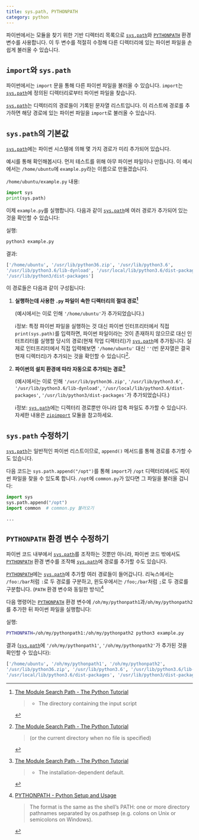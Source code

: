 ```yaml
---
title: sys.path, PYTHONPATH
category: python
---
```


파이썬에서는 모듈을 찾기 위한 기반 디렉터리 목록으로 [`sys.path`]와 [`PYTHONPATH`] 환경 변수를 사용합니다. 이 두 변수를 적절히 수정해 다른 디렉터리에 있는 파이썬 파일을 손쉽게 불러올 수 있습니다.

[`sys.path`]: https://docs.python.org/3/library/sys.html#sys.path

[`PYTHONPATH`]: https://docs.python.org/3/using/cmdline.html#envvar-PYTHONPATH

## `import`와 `sys.path`

파이썬에서는 `import` 문을 통해 다른 파이썬 파일을 불러올 수 있습니다. `import`는 [`sys.path`]에 정의된 디렉터리로부터 파이썬 파일을 찾습니다.

[`sys.path`]는 디렉터리의 경로들이 기록된 문자열 리스트입니다. 이 리스트에 경로를 추가하면 해당 경로에 있는 파이썬 파일을 `import`로 불러올 수 있습니다.

## `sys.path`의 기본값

[`sys.path`]에는 파이썬 시스템에 의해 몇 가지 경로가 미리 추가되어 있습니다.

예시를 통해 확인해봅시다. 먼저 테스트를 위해 아무 파이썬 파일이나 만듭니다. 이 예시에서는 `/home/ubuntu`에 `example.py`라는 이름으로 만들겠습니다.

`/home/ubuntu/example.py` 내용:

```py
import sys
print(sys.path)
```

이제 `example.py`를 실행합니다. 다음과 같이 [`sys.path`]에 여러 경로가 추가되어 있는 것을 확인할 수 있습니다:

실행:

```sh
python3 example.py
```

결과:

```py
['/home/ubuntu', '/usr/lib/python36.zip', '/usr/lib/python3.6',
'/usr/lib/python3.6/lib-dynload', '/usr/local/lib/python3.6/dist-packages',
'/usr/lib/python3/dist-packages']
```

이 경로들은 다음과 같이 구성됩니다:

1. **실행하는데 사용한 `.py` 파일이 속한 디렉터리의 절대 경로[^the-module-search-path-1]**

    (예시에서는 이로 인해 `'/home/ubuntu'`가 추가되었습니다.)

    ℹ️정보: 특정 파이썬 파일을 실행하는 것 대신 파이썬 인터프리터에서 직접 `print(sys.path)`를 입력하면, 파이썬 파일이라는 것이 존재하지 않으므로 대신 인터프리터를 실행할 당시의 경로(현재 작업 디렉터리)가 [`sys.path`]에 추가됩니다. 실제로 인터프리터에서 직접 입력해보면 `'/home/ubuntu'` 대신 `''`(빈 문자열은 결국 현재 디렉터리)가 추가되는 것을 확인할 수 있습니다[^the-module-search-path-1-current-directory].
  
2. **파이썬의 설치 환경에 따라 자동으로 추가되는 경로[^the-module-search-path-2]**

    (예시에서는 이로 인해 `'/usr/lib/python36.zip'`, `'/usr/lib/python3.6'`, `'/usr/lib/python3.6/lib-dynload'`, `'/usr/local/lib/python3.6/dist-packages'`, `'/usr/lib/python3/dist-packages'`가 추가되었습니다.)
    
    ℹ️정보: [`sys.path`]에는 디렉터리 경로뿐만 아니라 압축 파일도 추가할 수 있습니다. 자세한 내용은 [`zipimport`](https://docs.python.org/3/library/zipimport.html) 모듈을 참고하세요.
    
[^the-module-search-path-1]: [The Module Search Path - The Python Tutorial](https://docs.python.org/3/tutorial/modules.html#the-module-search-path)

    > - The directory containing the input script
    

[^the-module-search-path-1-current-directory]: [The Module Search Path - The Python Tutorial](https://docs.python.org/3/tutorial/modules.html#the-module-search-path)

    > (or the current directory when no file is specified)

[^the-module-search-path-2]: [The Module Search Path - The Python Tutorial](https://docs.python.org/3/tutorial/modules.html#the-module-search-path)

    > - The installation-dependent default.

## `sys.path` 수정하기

[`sys.path`]는 일반적인 파이썬 리스트이므로, `append()` 메서드를 통해 경로를 추가할 수도 있습니다.

다음 코드는 `sys.path.append("/opt")`를 통해 `import`가 `/opt` 디렉터리에서도 파이썬 파일을 찾을 수 있도록 합니다. `/opt`에 `common.py`가 있다면 그 파일을 불러올 겁니다:

```py
import sys
sys.path.append("/opt")
import common  # common.py 불러오기

...
```

## `PYTHONPATH` 환경 변수 수정하기

파이썬 코드 내부에서 [`sys.path`]를 조작하는 것뿐만 아니라, 파이썬 코드 밖에서도 [`PYTHONPATH`] 환경 변수를 조작해 [`sys.path`]에 경로를 추가할 수도 있습니다.

[`PYTHONPATH`]에는 [`sys.path`]에 추가할 여러 경로들이 들어갑니다. 리눅스에서는 `/foo:/bar`처럼 `:`로 두 경로를 구분하고, 윈도우에서는 `/foo;/bar`처럼 `;`로 두 경로를 구분합니다. (`PATH` 환경 변수와 동일한 방식)[^pythonpath-format]

[^pythonpath-format]: [PYTHONPATH - Python Setup and Usage](https://docs.python.org/3/using/cmdline.html#envvar-PYTHONPATH)

    > The format is the same as the shell’s PATH: one or more directory pathnames separated by os.pathsep (e.g. colons on Unix or semicolons on Windows).

다음 명령어는 [`PYTHONPATH`] 환경 변수에 `/oh/my/pythonpath1`과`/oh/my/pythonpath2`를 추가한 뒤 파이썬 파일을 실행합니다:

실행:

```sh
PYTHONPATH=/oh/my/pythonpath1:/oh/my/pythonpath2 python3 example.py
```

결과 ([`sys.path`]에 `'/oh/my/pythonpath1'`, `'/oh/my/pythonpath2'`가 추가된 것을 확인할 수 있습니다):

```py
['/home/ubuntu', '/oh/my/pythonpath1', '/oh/my/pythonpath2',
'/usr/lib/python36.zip', '/usr/lib/python3.6', '/usr/lib/python3.6/lib-dynload',
'/usr/local/lib/python3.6/dist-packages', '/usr/lib/python3/dist-packages']
```
